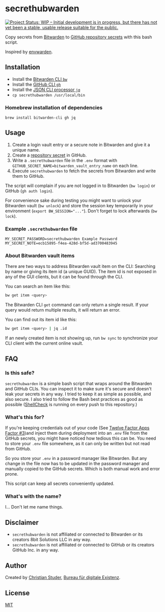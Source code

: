 # secrethubwarden

[![Project Status: WIP – Initial development is in progress, but there has not yet been a stable, usable release suitable for the public.](https://www.repostatus.org/badges/latest/wip.svg)](https://www.repostatus.org/#wip)

Copy secrets from [Bitwarden](https://bitwarden.com) to [GitHub repository secrets](https://docs.github.com/en/actions/reference/encrypted-secrets) with this bash script.

Inspired by [envwarden](https://github.com/envwarden/envwarden).

## Installation

- Install the [Bitwarden CLI `bw`](https://bitwarden.com/help/article/cli/)
- Install the [GitHub CLI `gh`](https://github.com/cli/cli)
- Install the [JSON CLI processor `jq`](https://stedolan.github.io/jq/)
- `cp secrethubwarden /usr/local/bin`

### Homebrew installation of dependencies

`brew install bitwarden-cli gh jq`

## Usage

1. Create a login vault entry or a secure note in Bitwarden and give it a unique name.
2. Create a [repository secret](https://docs.github.com/en/actions/reference/encrypted-secrets#creating-encrypted-secrets-for-a-repository) in GitHub.
3. Write a `.secrethubwarden` file in the `.env` format with `GITHUB_SECRET_NAME=bitwarden_vault_entry_name` on each line.
4. Execute `secrethubwarden` to fetch the secrets from Bitwarden and write them to GitHub.

The script will complain if you are not logged in to Bitwarden (`bw login`) or GitHub (`gh auth login`).

For convenience sake during testing you might want to unlock your Bitwarden vault (`bw unlock`) and store the session key temporarily in your environment (`export BW_SESSION="..."`). Don't forget to lock afterwards (`bw lock`).

### Example `.secrethubwarden` file

```env
MY_SECRET_PASSWORD=secrethubwarden Example Password
MY_SECRET_NOTE=ecb15895-f4ea-428d-bf5d-ad3700483945
```

### About Bitwarden vault items

There are two ways to address Bitwarden vault item on the CLI: Searching by name or giving its item id (a unique GUID). The item id is not exposed in any of the GUI clients, but it can be found through the CLI.

You can search an item like this:

```bash
bw get item <query>
```

The Bitwarden CLI `get` command can only return a single result. If your query would return multiple results, it will return an error.

You can find out its item id like this:

```bash
bw get item <query> | jq .id
```

If an newly created item is not showing up, run `bw sync` to synchronize your CLI client with the current online vault.

## FAQ

### Is this safe?

`secrethubwarden` is a simple bash script that wraps around the Bitwarden and GitHub CLIs. You can inspect it to make sure it's secure and doesn't leak your secrets in any way. I tried to keep it as simple as possible, and also secure. I also tried to follow the Bash best practices as good as possible ([ShellCheck](https://www.shellcheck.net) is running on every push to this repository.)

### What's this for?

If you're keeping credentials out of your code (See [Twelve Factor Apps Factor #3](https://12factor.net))and inject them during deployment into an `.env` file from the GitHub secrets, you might have noticed how tedious this can be. You need to store your `.env` file somewhere, as it can only be written but not read from GitHub.

So you store your `.env` in a password manager like Bitwarden. But any change in the file now has to be updated in the password manager and manually copied to the GitHub secrets. Which is both manual work and error prone.

This script can keep all secrets conveniently updated.

### What's with the name?

I... Don't let me name things.

## Disclaimer

- `secrethubwarden` is not affiliated or connected to Bitwarden or its creators 8bit Solutions LLC in any way.
- `secrethubwarden` is not affiliated or connected to GitHub or its creators GitHub Inc. in any way.

## Author

Created by [Christian Studer](mailto:cstuder@existenz.ch), [Bureau für digitale Existenz](https://bureau.existenz.ch).

## License

[MIT](LICENSE)
